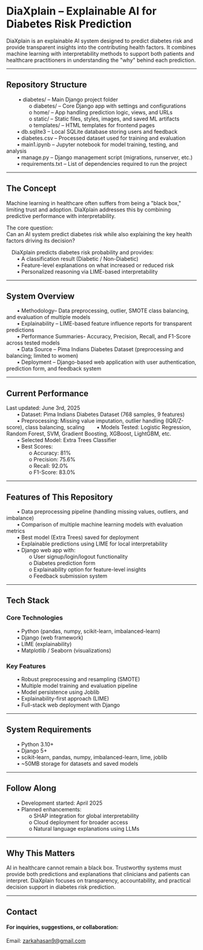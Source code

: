 # DiaXplain – Explainable AI for Diabetes Risk Prediction

DiaXplain is an explainable AI system designed to predict diabetes risk and provide transparent insights into the contributing health factors. It combines machine learning with interpretability methods to support both patients and healthcare practitioners in understanding the "why" behind each prediction.
________________________________________
## Repository Structure  

&emsp;&emsp; •	diabetes/ – Main Django project folder  
&emsp;&emsp;&emsp;&emsp; o	diabetes/ – Core Django app with settings and configurations  
&emsp;&emsp;&emsp;&emsp; o	home/ – App handling prediction logic, views, and URLs  
&emsp;&emsp;&emsp;&emsp; o	static/ – Static files, styles, images, and saved ML artifacts  
&emsp;&emsp;&emsp;&emsp; o	templates/ – HTML templates for frontend pages  
&emsp;&emsp;•	db.sqlite3 – Local SQLite database storing users and feedback  
&emsp;&emsp;•	diabetes.csv – Processed dataset used for training and evaluation  
&emsp;&emsp;•	main1.ipynb – Jupyter notebook for model training, testing, and analysis   
&emsp;&emsp;•	manage.py – Django management script (migrations, runserver, etc.)  
&emsp;&emsp;•	requirements.txt – List of dependencies required to run the project

____________________________________________________________________________________

## The Concept

Machine learning in healthcare often suffers from being a "black box," limiting trust and adoption. DiaXplain addresses this by combining predictive performance with interpretability. 

The core question:  
Can an AI system predict diabetes risk while also explaining the key health factors driving its decision?  

&emsp;DiaXplain predicts diabetes risk probability and provides:   
&emsp;&emsp;•	A classification result (Diabetic / Non-Diabetic)  
&emsp;&emsp;•	Feature-level explanations on what increased or reduced risk  
&emsp;&emsp;•	Personalized reasoning via LIME-based interpretability  
________________________________________

## System Overview

&emsp;&emsp;•	Methodology– Data preprocessing, outlier, SMOTE class balancing, and evaluation of multiple models  
&emsp;&emsp;•	Explainability – LIME-based feature influence reports for transparent predictions  
&emsp;&emsp;•	Performance Summaries- Accuracy, Precision, Recall, and F1-Score across tested models  
&emsp;&emsp;•  Data Source – Pima Indians Diabetes Dataset (preprocessing and balancing; limited to women)  
&emsp;&emsp;•  Deployment – Django-based web application with user authentication, prediction form, and feedback system
________________________________________

## Current Performance

Last updated: June 3rd, 2025  
&emsp;&emsp;•	Dataset: Pima Indians Diabetes Dataset (768 samples, 9 features)  
&emsp;&emsp;•	Preprocessing: Missing value imputation, outlier handling (IQR/Z-score), class balancing, scaling 
&emsp;&emsp;•	Models Tested: Logistic Regression, Random Forest, SVM, Gradient Boosting, XGBoost, LightGBM, etc.  
&emsp;&emsp;•	Selected Model: Extra Trees Classifier  
&emsp;&emsp;•	Best Scores:  
&emsp;&emsp;&emsp;&emsp; o	Accuracy: 81%  
&emsp;&emsp;&emsp;&emsp; o	Precision: 75.6%  
&emsp;&emsp;&emsp;&emsp; o	Recall: 92.0%  
&emsp;&emsp;&emsp;&emsp; o	F1-Score: 83.0%
________________________________________

## Features of This Repository

&emsp;&emsp;•	Data preprocessing pipeline (handling missing values, outliers, and imbalance)  
&emsp;&emsp;•	Comparison of multiple machine learning models with evaluation metrics  
&emsp;&emsp;•	Best model (Extra Trees) saved for deployment  
&emsp;&emsp;•	Explainable predictions using LIME for local interpretability  
&emsp;&emsp;•	Django web app with:  
&emsp;&emsp;&emsp;&emsp; o	User signup/login/logout functionality  
&emsp;&emsp;&emsp;&emsp; o	Diabetes prediction form  
&emsp;&emsp;&emsp;&emsp; o	Explainability option for feature-level insights  
&emsp;&emsp;&emsp;&emsp; o	Feedback submission system
________________________________________

## Tech Stack

### Core Technologies

&emsp;&emsp;•	Python (pandas, numpy, scikit-learn, imbalanced-learn)  
&emsp;&emsp;•	Django (web framework)  
&emsp;&emsp;•	LIME (explainability)  
&emsp;&emsp;•	Matplotlib / Seaborn (visualizations)

### Key Features

&emsp;&emsp;•	Robust preprocessing and resampling (SMOTE)  
&emsp;&emsp;•	Multiple model training and evaluation pipeline  
&emsp;&emsp;•	Model persistence using Joblib  
&emsp;&emsp;•	Explainability-first approach (LIME)  
&emsp;&emsp;•	Full-stack web deployment with Django
________________________________________

## System Requirements

&emsp;&emsp;•	Python 3.10+  
&emsp;&emsp;•	Django 5+  
&emsp;&emsp;•	scikit-learn, pandas, numpy, imbalanced-learn, lime, joblib  
&emsp;&emsp;•	~50MB storage for datasets and saved models
________________________________________

## Follow Along

&emsp;&emsp;•	Development started: April 2025  
&emsp;&emsp;•	Planned enhancements:  
&emsp;&emsp;&emsp;&emsp; o	SHAP integration for global interpretability  
&emsp;&emsp;&emsp;&emsp;  o	Cloud deployment for broader access  
&emsp;&emsp;&emsp;&emsp;  o	Natural language explanations using LLMs
________________________________________

## Why This Matters

AI in healthcare cannot remain a black box. Trustworthy systems must provide both predictions and explanations that clinicians and patients can interpret. DiaXplain focuses on transparency, accountability, and practical decision support in diabetes risk prediction.
________________________________________

## Contact

#### For inquiries, suggestions, or collaboration:

Email: zarkahasan9@gmail.com

